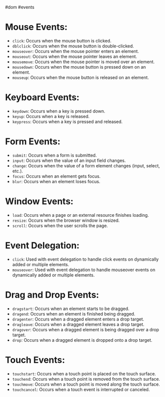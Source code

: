 #dom #events 
# Mouse Events:
- `click`: Occurs when the mouse button is clicked.
- `dblclick`: Occurs when the mouse button is double-clicked.
- `mouseover`: Occurs when the mouse pointer enters an element.
- `mouseout`: Occurs when the mouse pointer leaves an element.
- `mousemove`: Occurs when the mouse pointer is moved over an element.
- `mousedown`: Occurs when the mouse button is pressed down on an element.
- `mouseup`: Occurs when the mouse button is released on an element.

# Keyboard Events:
- `keydown`: Occurs when a key is pressed down.
- `keyup`: Occurs when a key is released.
- `keypress`: Occurs when a key is pressed and released.

# Form Events:
- `submit`: Occurs when a form is submitted.
- `input`: Occurs when the value of an input field changes.
- `change`: Occurs when the value of a form element changes (input, select, etc.).
- `focus`: Occurs when an element gets focus.
- `blur`: Occurs when an element loses focus.

# Window Events:
- `load`: Occurs when a page or an external resource finishes loading.
- `resize`: Occurs when the browser window is resized.
- `scroll`: Occurs when the user scrolls the page.

# Event Delegation:
- `click`: Used with event delegation to handle click events on dynamically added or multiple elements.
- `mouseover`: Used with event delegation to handle mouseover events on dynamically added or multiple elements.

# Drag and Drop Events:
- `dragstart`: Occurs when an element starts to be dragged.
- `dragend`: Occurs when an element is finished being dragged.
- `dragenter`: Occurs when a dragged element enters a drop target.
- `dragleave`: Occurs when a dragged element leaves a drop target.
- `dragover`: Occurs when a dragged element is being dragged over a drop target.
- `drop`: Occurs when a dragged element is dropped onto a drop target.

# Touch Events:
- `touchstart`: Occurs when a touch point is placed on the touch surface.
- `touchend`: Occurs when a touch point is removed from the touch surface.
- `touchmove`: Occurs when a touch point is moved along the touch surface.
- `touchcancel`: Occurs when a touch event is interrupted or canceled.